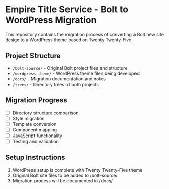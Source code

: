 # Empire Title Service - Bolt to WordPress Migration

This repository contains the migration process of converting a Bolt.new site design to a WordPress theme based on Twenty Twenty-Five.

## Project Structure

- `/bolt-source/` - Original Bolt project files and structure
- `/wordpress-theme/` - WordPress theme files being developed
- `/docs/` - Migration documentation and notes
- `/trees/` - Directory trees of both projects

## Migration Progress

- [ ] Directory structure comparison
- [ ] Style migration
- [ ] Template conversion
- [ ] Component mapping
- [ ] JavaScript functionality
- [ ] Testing and validation

## Setup Instructions

1. WordPress setup is complete with Twenty Twenty-Five theme
2. Original Bolt site files to be added to /bolt-source/
3. Migration process will be documented in /docs/
